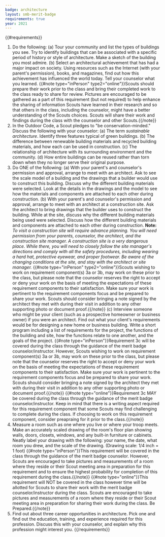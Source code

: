 ```yaml
---
badge: architecture
layout: smb-merit-badge
requirements: true
year: 2021
---
```


{{#requirements}}
1. Do the following:
    (a) Tour your community and list the types of buildings you see. Try to identify buildings that can be associated with a specific period of history or style of architecture. Make a sketch of the building you most admire.
    (b) Select an architectural achievement that has had a major impact on society. Using resources such as the Internet (with your parent's permission), books, and magazines, find out how this achievement has influenced the world today. Tell your counselor what you learned.
    {{#note type="inPerson" type2="online"}}Scouts should prepare their work prior to the class and bring their completed work to the class ready to share for review.  Pictures are encouraged to be gathered as a part of this requirement (but not required) to help enhance the sharing of information Scouts have learned in their research and so that others in the class, including the counselor, might have a better understanding of the Scouts choices. Scouts will share their work and findings during the class with the counselor and other Scouts.{{/note}}
2. In the Outdoor Code, a Scout pledges to "be conservation-minded." Discuss the following with your counselor:
    (a) The term *sustainable architecture*. Identify three features typical of green buildings.
    (b) The difference between renewable building materials and recycled building materials, and how each can be used in construction.
    (c) The relationship of architecture with its surrounding environment and the community.
    (d) How entire buildings can be reused rather than torn down when they no longer serve their original purpose.
3. Do ONE of the following:
    (a) With your parent's and counselor's permission and approval, arrange to meet with an architect. Ask to see the scale model of a building and the drawings that a builder would use to construct this building. Discuss why the different building materials were selected. Look at the details in the drawings and the model to see how the materials and components are attached to each other during construction.
    (b) With your parent's and counselor's permission and approval, arrange to meet with an architect at a construction site. Ask the architect to bring drawings that the builder uses to construct the building. While at the site, discuss why the different building materials being used were selected. Discuss how the different building materials and components are attached to each other during construction.
        **Note:** *To visit a construction site will require advance planning. You will need permission from your parents, counselor, the architect, and the construction site manager. A construction site is a very dangerous place. While there, you will need to closely follow the site manager's directions and comply with all the safety procedures, including wearing a hard hat, protective eyewear, and proper footwear. Be aware of the changing conditions at the site, and stay with the architect or site manager.*
        {{#note type="inPerson" type2="online"}}Scouts wishing to work on requirement component(s) 3a or 3b, may work on these prior to the class, but please note that the counselor reserves the right to accept or deny your work on the basis of meeting the expectations of these requirement components to their satisfaction. Make sure your work is pertinent to the requirement components focus and be prepared to share your work.  Scouts should consider bringing a note signed by the architect they met with during their visit in addition to any other supporting photo or document proof.{{/note}}
    (c) Interview someone who might be your client (such as a prospective homeowner or business owner) if you were an architect. Find out what your client's requirements would be for designing a new home or business building. Write a short program including a list of requirements for the project, the functions of the building and site, how the functions relate to one another, and the goals of the project.
        {{#note type="inPerson"}}Requirement 3c will be covered during the class through the guidance of the merit badge counselor/instructor. However, Scouts wishing to work on requirement component(s) 3a or 3b, may work on these prior to the class, but please note that the counselor reserves the right to accept or deny your work on the basis of meeting the expectations of these requirement components to their satisfaction. Make sure your work is pertinent to the requirement components focus and be prepared to share your work.  Scouts should consider bringing a note signed by the architect they met with during their visit in addition to any other supporting photo or document proof.{{/note}}
        {{#note type="online"}}Requirement 3c MAY be covered during the class through the guidance of the merit badge counselor/instructor.  Keep in mind that there is a writing aspect required for this requirement component that some Scouts may find challenging to complete during the class. If choosing to work on this requirement component, consider preapraing for it prior to the class.{{/note}}
4. Measure a room such as one where you live or where your troop meets. Make an accurately scaled drawing of the room's floor plan showing walls, doors, closets, windows, and any built-in furniture or cabinets. Neatly label your drawing with the following: your name, the date, what room you drew, and the scale of the drawing. (Drawing scale: 1/4 inch = 1 foot)
    {{#note type="inPerson"}}This requirement will be covered in the class through the guidance of the merit badge counselor. However, Scouts are encouraged to take pictures and measurements of a room where they reside or their Scout meeting area in preparation for this requirement and to ensure the highest probability for completion of this requirement during the class.{{/note}}
    {{#note type="online"}}This requirement will NOT be covered in the class however time will be allotted for Scouts to share their work with the merit badge counselor/instructor during the class. Scouts are encouraged to take pictures and measurements of a room where they reside or their Scout meeting area in preparation for sharing their work during the class. Be Prepared.{{/note}}
5. Find out about three career opportunities in architecture. Pick one and find out the education, training, and experience required for this profession. Discuss this with your counselor, and explain why this profession might interest you.
{{/requirements}}
